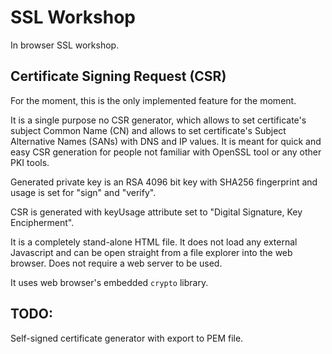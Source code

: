 # SSL Workshop

In browser SSL workshop.

## Certificate Signing Request (CSR)
For the moment, this is the only implemented feature for the moment.

It is a single purpose no CSR generator, which allows to set certificate's subject Common Name (CN) and allows to set certificate's Subject Alternative Names (SANs) with DNS and IP values.
It is meant for quick and easy CSR generation for people not familiar with OpenSSL tool or any other PKI tools.

Generated private key is an RSA 4096 bit key with SHA256 fingerprint and usage is set for "sign" and "verify".

CSR is generated with keyUsage attribute set to "Digital Signature, Key Encipherment".

It is a completely stand-alone HTML file. It does not load any external Javascript and can be open straight from a file explorer into the web browser. Does not require a web server to be used.

It uses web browser's embedded `crypto` library. 


## TODO:
Self-signed certificate generator with export to PEM file.

